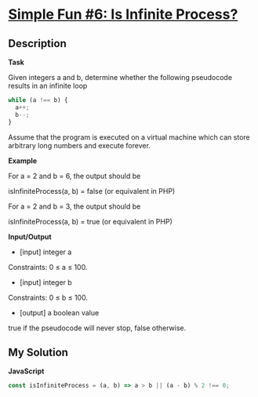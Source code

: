 # [Simple Fun #6: Is Infinite Process?](https://www.codewars.com/kata/588431bb76933b84520000d3)

## Description

**Task**

Given integers a and b, determine whether the following pseudocode results in an infinite loop

```js
while (a !== b) {
  a++;
  b--;
}
```

Assume that the program is executed on a virtual machine which can store arbitrary long numbers and execute forever.

**Example**

For a = 2 and b = 6, the output should be

isInfiniteProcess(a, b) = false (or equivalent in PHP)

For a = 2 and b = 3, the output should be

isInfiniteProcess(a, b) = true (or equivalent in PHP)

**Input/Output**

- [input] integer a

Constraints: 0 ≤ a ≤ 100.

- [input] integer b

Constraints: 0 ≤ b ≤ 100.

- [output] a boolean value

true if the pseudocode will never stop, false otherwise.

## My Solution

**JavaScript**

```js
const isInfiniteProcess = (a, b) => a > b || (a - b) % 2 !== 0;
```
